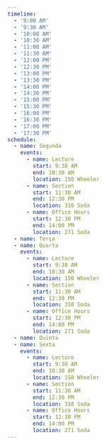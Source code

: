 ```yaml
---
timeline:
  - '9:00 AM'
  - '9:30 AM'
  - '10:00 AM'
  - '10:30 AM'
  - '11:00 AM'
  - '11:30 AM'
  - '12:00 PM'
  - '12:30 PM'
  - '13:00 PM'
  - '13:30 PM'
  - '14:00 PM'
  - '14:30 PM'
  - '15:00 PM'
  - '15:30 PM'
  - '16:00 PM'
  - '16:30 PM'
  - '17:00 PM'
  - '17:30 PM'
schedule:
  - name: Segunda
    events:
      - name: Lecture
        start: 9:30 AM
        end: 10:30 AM
        location: 150 Wheeler
      - name: Section
        start: 11:30 AM
        end: 12:30 PM
        location: 310 Soda
      - name: Office Hours
        start: 12:30 PM
        end: 14:00 PM
        location: 271 Soda
  - name: Terça
  - name: Quarta
    events:
      - name: Lecture
        start: 9:30 AM
        end: 10:30 AM
        location: 150 Wheeler
      - name: Section
        start: 11:30 AM
        end: 12:30 PM
        location: 310 Soda
      - name: Office Hours
        start: 12:30 PM
        end: 14:00 PM
        location: 271 Soda
  - name: Quinta
  - name: Sexta
    events:
      - name: Lecture
        start: 9:30 AM
        end: 10:30 AM
        location: 150 Wheeler
      - name: Section
        start: 11:30 AM
        end: 12:30 PM
        location: 310 Soda
      - name: Office Hours
        start: 12:30 PM
        end: 14:00 PM
        location: 271 Soda
---
```

